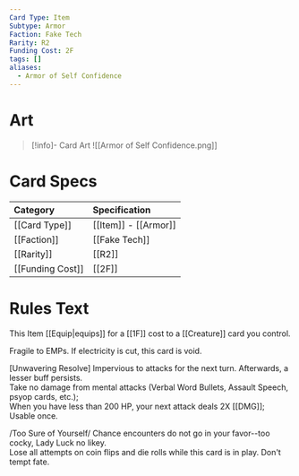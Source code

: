```yaml
---
Card Type: Item
Subtype: Armor
Faction: Fake Tech
Rarity: R2
Funding Cost: 2F
tags: []
aliases:
  - Armor of Self Confidence
---
```

# Art

> [!info]- Card Art
> ![[Armor of Self Confidence.png]]

# Card Specs

| Category | Specification| 
| :--- | :--- |
| [[Card Type]] | [[Item]] - [[Armor]] |  
| [[Faction]] | [[Fake Tech]] |  
| [[Rarity]] | [[R2]] |  
| [[Funding Cost]] | [[2F]] |  

# Rules Text  

This Item [[Equip|equips]] for a [[1F]] cost to a [[Creature]] card you control.  

Fragile to EMPs. If electricity is cut, this card is void.  

[Unwavering Resolve] Impervious to attacks for the next turn. Afterwards, a lesser buff persists.  
Take no damage from mental attacks (Verbal Word Bullets, Assault Speech, psyop cards, etc.);  
When you have less than 200 HP, your next attack deals 2X [[DMG]];
Usable once.  

/Too Sure of Yourself/ Chance encounters do not go in your favor--too cocky, Lady Luck no likey.  
Lose all attempts on coin flips and die rolls while this card is in play. Don't tempt fate.  


